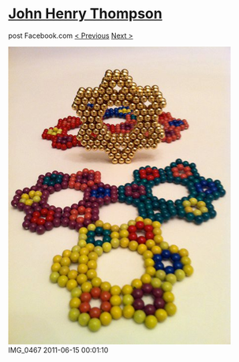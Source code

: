 # [John Henry Thompson](../README.md)
post Facebook.com
[< Previous](2011-06-15-10.md) [Next >](2011-06-15-12.md)

[![](../media/2011-06-15/Magnetic-Balls-IMG_0467.jpg)](../README.md)
IMG_0467
2011-06-15 00:01:10